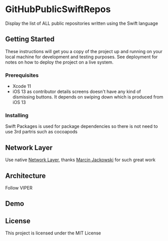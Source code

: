 # GitHubPublicSwiftRepos

Display the list of ALL public repositories written using the Swift language

## Getting Started

These instructions will get you a copy of the project up and running on your local machine for development and testing purposes. See deployment for notes on how to deploy the project on a live system.

### Prerequisites

- Xcode 11
- iOS 13 as contributor details screens doesn't have any kind of dismissing buttons. It depends on swiping down which is produced from iOS 13

### Installing

Swift Packages is used for package dependencies so there is not need to use 3rd partris such as cocoapods

## Network Layer

Use native [Network Layer](https://github.com/marcinjackowski/NetworkLayer), thanks  [Marcin Jackowski](https://github.com/marcinjackowski) for such great work

## Architecture

Follow VIPER

## Demo



## License

This project is licensed under the MIT License
